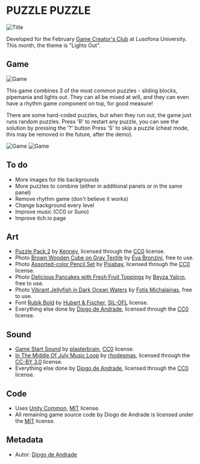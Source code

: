 # PUZZLE PUZZLE

![Title](Screenshots/Screenshot_1.png)

Developed for the February [Game Creator's Club] at Lusofona University.
This month, the theme is "Lights Out". 

## Game

![Game](Screenshots/Screenshot_2.png)

This game combines 3 of the most common puzzles - sliding blocks, pipemania and lights out.
They can all be mixed at will, and they can even have a rhythm game component on top, for good measure!

There are some hard-coded puzzles, but when they run out, the game just runs random puzzles.
Press 'R' to restart any puzzle, you can see the solution by pressing the '?' button
Press 'S' to skip a puzzle (cheat mode, this may be removed in the future, after the demo).

![Game](Screenshots/Screenshot_3.png)
![Game](Screenshots/Screenshot_4.png)

## To do

- More images for tile backgrounds
- More puzzles to combine (either in additional panels or in the same panel)
- Remove rhythm game (don't believe it works)
- Change background every level
- Improve music (CC0 or Suno)
- Improve itch.io page

## Art

- [Puzzle Pack 2](https://kenney.nl/assets/puzzle-pack-2) by [Kenney](https://kenney.nl), licensed through the [CC0] license.
- Photo [Brown Wooden Cube on Gray Textile](https://www.pexels.com/photo/brown-wooden-cube-on-gray-textile-6469463/) by [Eva Bronzini](https://www.pexels.com/@eva-bronzini/), free to use.
- Photo [Assorted-color Pencil Set](https://www.pexels.com/photo/assorted-color-pencil-set-459799/) by [Pixabay](https://www.pexels.com/@pixabay/), licensed through the [CC0] license.
- Photo [Delicious Pancakes with Fresh Fruit Toppings](https://www.pexels.com/photo/delicious-pancakes-with-fresh-fruit-toppings-30911365/) by [Beyza Yalçın](https://www.pexels.com/@beyza-yalcin-153182170/), free to use.
- Photo [Vibrant Jellyfish in Dark Ocean Waters](https://www.pexels.com/photo/vibrant-jellyfish-in-dark-ocean-waters-30835507/) by [Fotis Michalainas](https://www.pexels.com/@fotis-michalainas-2149881541/), free to use.
- Font [Rubik Bold](https://pt.fonts2u.com/rubik-bold.fonte) by [Hubert & Fischer](https://hfs-studio.com/), [SIL-OFL] license.
- Everything else done by [Diogo de Andrade], licensed through the [CC0] license.

## Sound

- [Game Start Sound](https://freesound.org/people/plasterbrain/sounds/243020/) by [plasterbrain](https://freesound.org/people/plasterbrain/), [CC0] license.
- [In The Middle Of July Music Loop](https://freesound.org/people/rhodesmas/sounds/323545/) by [rhodesmas](https://freesound.org/people/rhodesmas/), licensed through the [CC-BY 3.0] license.
- Everything else done by [Diogo de Andrade], licensed through the [CC0] license.

## Code

- Uses [Unity Common], [MIT] license.
- All remaining game source code by Diogo de Andrade is licensed under the [MIT] license.

## Metadata

- Autor: [Diogo de Andrade]

[Diogo de Andrade]:https://github.com/DiogoDeAndrade
[CC0]:https://creativecommons.org/publicdomain/zero/1.0/
[CC-BY 3.0]:https://creativecommons.org/licenses/by/3.0/
[CC-BY-NC 3.0]:https://creativecommons.org/licenses/by-nc/3.0/
[CC-BY-SA 4.0]:http://creativecommons.org/licenses/by-sa/4.0/
[CC-BY 4.0]:https://creativecommons.org/licenses/by/4.0/
[CC-BY-NC 4.0]:https://creativecommons.org/licenses/by-nc/4.0/
[OkapiKit]:https://github.com/VideojogosLusofona/OkapiKit
[Unity Common]:https://github.com/DiogoDeAndrade/UnityCommon
[Game Creator's Club]:https://game-creators-club.itch.io/
[SIL-OFL]: https://scripts.sil.org/OFL
[MIT]:LICENSE
